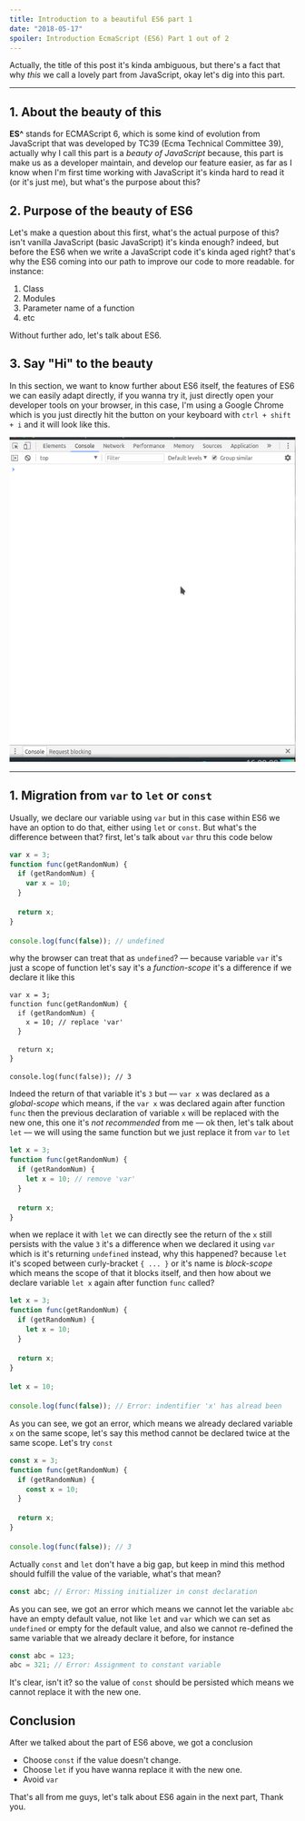 ```yaml
---
title: Introduction to a beautiful ES6 part 1
date: "2018-05-17"
spoiler: Introduction EcmaScript (ES6) Part 1 out of 2
---
```


Actually, the title of this post it's kinda ambiguous, but there's a fact that why _this_ we call a lovely part from JavaScript, okay let's dig into this part.

---

## 1. About the beauty of this

**ES^** stands for ECMAScript 6, which is some kind of evolution from JavaScript that was developed by TC39 (Ecma Technical Committee 39), actually why I call this part is a _beauty of JavaScript_ because, this part is make us as a developer maintain, and develop our feature easier, as far as I know when I'm first time working with JavaScript it's kinda hard to read it (or it's just me), but what's the purpose about this?

## 2. Purpose of the beauty of ES6

Let's make a question about this first, what's the actual purpose of this? isn't vanilla JavaScript (basic JavaScript) it's kinda enough? indeed, but before the ES6 when we write a JavaScript code it's kinda aged right? that's why the ES6 coming into our path to improve our code to more readable. for instance:

1. Class
2. Modules
3. Parameter name of a function
4. etc

Without further ado, let's talk about ES6.

## 3. Say "Hi" to the beauty

In this section, we want to know further about ES6 itself, the features of ES6 we can easily adapt directly, if you wanna try it, just directly open your developer tools on your browser, in this case, I'm using a Google Chrome which is you just directly hit the button on your keyboard with `ctrl + shift + i` and it will look like this.

![Demo of exhaustive-deps lint rule](./devtools.png)

---

## 1. Migration from `var` to `let` or `const`

Usually, we declare our variable using `var` but in this case within ES6 we have an option to do that, either using `let` or `const`. But what's the difference between that? first, let's talk about `var` thru this code below

```jsx
var x = 3;
function func(getRandomNum) {
  if (getRandomNum) {
    var x = 10;
  }

  return x;
}

console.log(func(false)); // undefined
```

why the browser can treat that as `undefined`? –– because variable `var` it's just a scope of function let's say it's a _function-scope_ it's a difference if we declare it like this

```jsx{4}
var x = 3;
function func(getRandomNum) {
  if (getRandomNum) {
    x = 10; // replace 'var'
  }

  return x;
}

console.log(func(false)); // 3
```

Indeed the return of that variable it's `3` but –– `var x` was declared as a _global-scope_ which means, if the `var x` was declared again after function `func` then the previous declaration of variable `x` will be replaced with the new one, this one it's _not recommended_ from me –– ok then, let's talk about `let` –– we will using the same function but we just replace it from `var` to `let`

```jsx
let x = 3;
function func(getRandomNum) {
  if (getRandomNum) {
    let x = 10; // remove 'var'
  }

  return x;
}
```

when we replace it with `let` we can directly see the return of the `x` still persists with the value `3` it's a difference when we declared it using `var` which is it's returning `undefined` instead, why this happened? because `let` it's scoped between curly-bracket `{ ... }` or it's name is _block-scope_ which means the scope of that it blocks itself, and then how about we declare variable `let x` again after function `func` called?

```jsx
let x = 3;
function func(getRandomNum) {
  if (getRandomNum) {
    let x = 10;
  }

  return x;
}

let x = 10;

console.log(func(false)); // Error: indentifier 'x' has alread been
```

As you can see, we got an error, which means we already declared variable `x` on the same scope, let's say this method cannot be declared twice at the same scope. Let's try `const`

```jsx
const x = 3;
function func(getRandomNum) {
  if (getRandomNum) {
    const x = 10;
  }

  return x;
}

console.log(func(false)); // 3
```

Actually `const` and `let` don't have a big gap, but keep in mind this method should fulfill the value of the variable, what's that mean?

```jsx
const abc; // Error: Missing initializer in const declaration
```

As you can see, we got an error which means we cannot let the variable `abc` have an empty default value, not like `let` and `var` which we can set as `undefined` or empty for the default value, and also we cannot re-defined the same variable that we already declare it before, for instance

```jsx
const abc = 123;
abc = 321; // Error: Assignment to constant variable
```

It's clear, isn't it? so the value of `const` should be persisted which means we cannot replace it with the new one.

## Conclusion

After we talked about the part of ES6 above, we got a conclusion

- Choose `const` if the value doesn't change.
- Choose `let` if you have wanna replace it with the new one.
- Avoid `var`

That's all from me guys, let's talk about ES6 again in the next part, Thank you.
